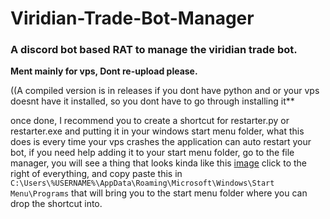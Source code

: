 # Viridian-Trade-Bot-Manager
### A discord bot based RAT to manage the viridian trade bot.


**Ment mainly for vps, Dont re-upload please.**

((A compiled version is in releases if you dont have python and or your vps doesnt have it installed, so you dont have to go through installing it**



once done, I recommend you to create a shortcut for restarter.py or restarter.exe and putting it in your windows start menu folder, what this does is every time your vps crashes the application can auto restart your bot, if you need help adding it to your start menu folder, go to the file manager, you will see a thing that looks kinda like this [image](https://user-images.githubusercontent.com/48303729/180705783-b697efc8-60ca-4b6d-ba57-77db3089fa1a.png) click to the right of everything, and copy paste this in `C:\Users\%USERNAME%\AppData\Roaming\Microsoft\Windows\Start Menu\Programs` that will bring you to the start menu folder where you can drop the shortcut into.
